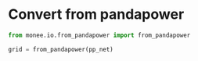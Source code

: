 
# Convert from pandapower

```python
from monee.io.from_pandapower import from_pandapower

grid = from_pandapower(pp_net)
```
